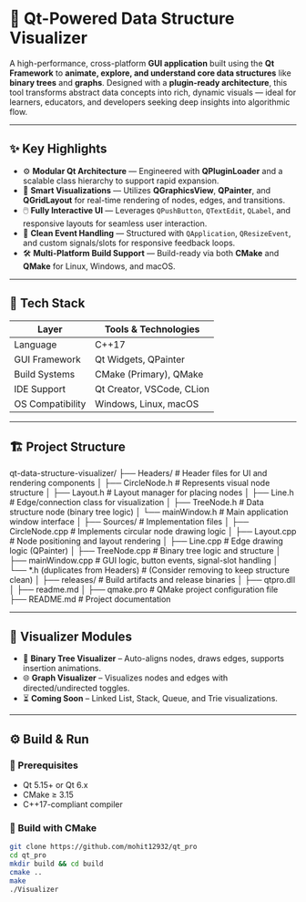 # 🚀 Qt-Powered Data Structure Visualizer

A high-performance, cross-platform **GUI application** built using the **Qt Framework** to **animate, explore, and understand core data structures** like **binary trees** and **graphs**. Designed with a **plugin-ready architecture**, this tool transforms abstract data concepts into rich, dynamic visuals — ideal for learners, educators, and developers seeking deep insights into algorithmic flow.

---

## ✨ Key Highlights

- ⚙️ **Modular Qt Architecture** — Engineered with **QPluginLoader** and a scalable class hierarchy to support rapid expansion.
- 🧠 **Smart Visualizations** — Utilizes **QGraphicsView**, **QPainter**, and **QGridLayout** for real-time rendering of nodes, edges, and transitions.
- 🖱️ **Fully Interactive UI** — Leverages `QPushButton`, `QTextEdit`, `QLabel`, and responsive layouts for seamless user interaction.
- 🧵 **Clean Event Handling** — Structured with `QApplication`, `QResizeEvent`, and custom signals/slots for responsive feedback loops.
- 🛠️ **Multi-Platform Build Support** — Build-ready via both **CMake** and **QMake** for Linux, Windows, and macOS.

---

## 🔧 Tech Stack

| Layer              | Tools & Technologies         |
|--------------------|------------------------------|
| Language           | C++17                        |
| GUI Framework      | Qt Widgets, QPainter         |
| Build Systems      | CMake (Primary), QMake       |
| IDE Support        | Qt Creator, VSCode, CLion    |
| OS Compatibility   | Windows, Linux, macOS        |

---

## 🏗️ Project Structure

qt-data-structure-visualizer/
├── Headers/                      # Header files for UI and rendering components
│   ├── CircleNode.h              # Represents visual node structure
│   ├── Layout.h                  # Layout manager for placing nodes
│   ├── Line.h                    # Edge/connection class for visualization
│   ├── TreeNode.h                # Data structure node (binary tree logic)
│   └── mainWindow.h              # Main application window interface
│
├── Sources/                      # Implementation files
│   ├── CircleNode.cpp            # Implements circular node drawing logic
│   ├── Layout.cpp                # Node positioning and layout rendering
│   ├── Line.cpp                  # Edge drawing logic (QPainter)
│   ├── TreeNode.cpp              # Binary tree logic and structure
│   ├── mainWindow.cpp            # GUI logic, button events, signal-slot handling
│   └── *.h (duplicates from Headers)  # (Consider removing to keep structure clean)
│
├── releases/                     # Build artifacts and release binaries
│   ├── qtpro.dll
│   ├── readme.md
│
├── qmake.pro                     # QMake project configuration file
├── README.md                     # Project documentation
                                                                                                                                                                                                   



---

## 🔌 Visualizer Modules

- 🌳 **Binary Tree Visualizer** – Auto-aligns nodes, draws edges, supports insertion animations.
- 🌐 **Graph Visualizer** – Visualizes nodes and edges with directed/undirected toggles.
- ⏳ **Coming Soon** – Linked List, Stack, Queue, and Trie visualizations.

---

## ⚙️ Build & Run

### 🔗 Prerequisites

- Qt 5.15+ or Qt 6.x
- CMake ≥ 3.15
- C++17-compliant compiler

### 🧪 Build with CMake

```bash
git clone https://github.com/mohit12932/qt_pro
cd qt_pro
mkdir build && cd build
cmake ..
make
./Visualizer



